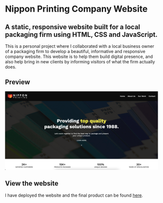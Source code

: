 # Nippon Printing Company Website

## A static, responsive website built for a local packaging firm using HTML, CSS and JavaScript.

This is a personal project where I collaborated with a local business owner of a packaging firm to develop a beautiful, informative and responsive company website. This website is to help them build digital presence, and also help bring in new clients by informing visitors of what the firm actually does.

## Preview

<img src="images/preview.png">

## View the website

I have deployed the website and the final product can be found <a target="_blank" href="www.nipponprinting.com">here</a>.
